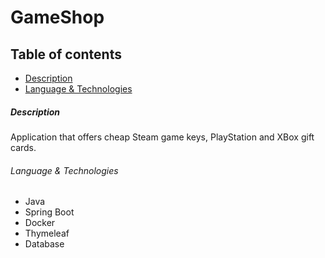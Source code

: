 # GameShop

## Table of contents

- [Description](#Description)
- [Language & Technologies](#Language&Technologies)


<a name="Description"/>

##### Description

Application that offers cheap Steam game keys, PlayStation and XBox gift cards.



<a name="Language&Technologies"/>

###### Language & Technologies

- Java
- Spring Boot
- Docker
- Thymeleaf
- Database

